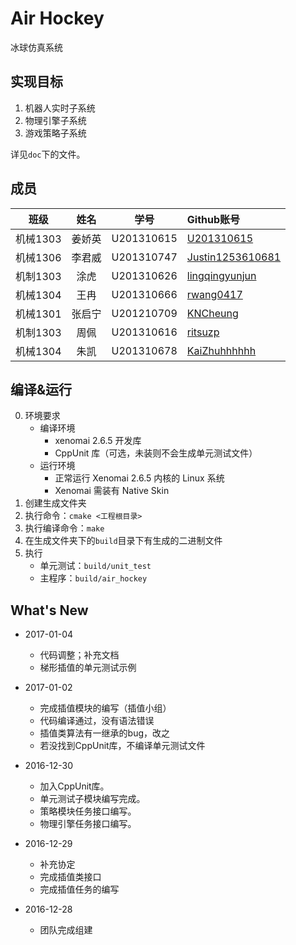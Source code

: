 Air Hockey
================

冰球仿真系统

实现目标
------

1. 机器人实时子系统
2. 物理引擎子系统
3. 游戏策略子系统

详见`doc`下的文件。

成员
-------

|   班级  |   姓名  |   学号  |   Github账号    |
| :---: | :---: | :---: | :--- |
|	机械1303	|	姜娇英	|	U201310615	|	[U201310615](https://github.com/U201310615)	|
|	机械1306	|	李君威	|	U201310747	|	[Justin1253610681](https://github.com/Justin1253610681)	|
|	机制1303	|	涂虎	|	U201310626	|	[lingqingyunjun](https://github.com/lingqingyunjun)	|
|	机械1304	|	王冉	|	U201310666	|	[rwang0417](https://github.com/rwang0417)	|
|	机械1301	|	张启宁	|	U201210709	|	[KNCheung](https://github.com/KNCheung)	|
|	机制1303	|	周佩	|	U201310616	|	[ritsuzp](https://github.com/ritsuzp)	|
|	机械1304	|	朱凯	|	U201310678	|	[KaiZhuhhhhhh](https://github.com/KaiZhuhhhhhh)	|

编译&运行
---------

0. 环境要求
    + 编译环境
        + xenomai 2.6.5 开发库
        + CppUnit 库（可选，未装则不会生成单元测试文件）
    + 运行环境
        + 正常运行 Xenomai 2.6.5 内核的 Linux 系统
        + Xenomai 需装有 Native Skin
1. 创建生成文件夹
2. 执行命令：`cmake <工程根目录>`
3. 执行编译命令：`make`
4. 在生成文件夹下的`build`目录下有生成的二进制文件
6. 执行
    + 单元测试：`build/unit_test`
    + 主程序：`build/air_hockey`

What's New
-----------
+ 2017-01-04
    - 代码调整；补充文档
    - 梯形插值的单元测试示例
    
+ 2017-01-02
    - 完成插值模块的编写（插值小组）
    - 代码编译通过，没有语法错误
    - 插值类算法有一继承的bug，改之
    - 若没找到CppUnit库，不编译单元测试文件
    
+ 2016-12-30
    - 加入CppUnit库。
    - 单元测试子模块编写完成。
    - 策略模块任务接口编写。
    - 物理引擎任务接口编写。
    
+ 2016-12-29
    - 补充协定
    - 完成插值类接口
    - 完成插值任务的编写

+ 2016-12-28
    - 团队完成组建

